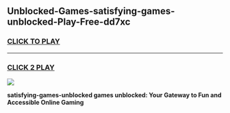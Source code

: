 
## Unblocked-Games-satisfying-games-unblocked-Play-Free-dd7xc
<h3>
<a href="https://premium76.site?title=satisfying-games-unblocked&ref=17A">CLICK TO PLAY</a></h3>
<hr>

<h3>
<a href="https://premium76.site?title=satisfying-games-unblocked&ref=17A">CLICK 2 PLAY</a>
  
</h3>

<a href="https://premium76.site?title=satisfying-games-unblocked&ref=17A"><img src="https://clearcache.store/games.png"></a>


**satisfying-games-unblocked games unblocked: Your Gateway to Fun and Accessible Online Gaming**
